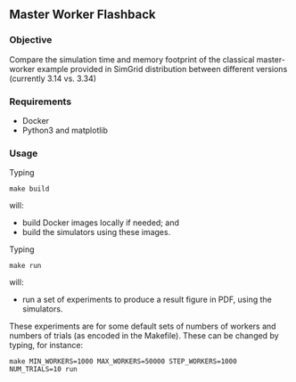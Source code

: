 ## Master Worker Flashback

### Objective

Compare the simulation time and memory footprint of the classical master-worker example provided in SimGrid distribution between different versions (currently 3.14 vs. 3.34)

### Requirements

  - Docker
  - Python3 and matplotlib

### Usage

Typing

```
make build
```

will:
  - build Docker images locally if needed; and
  - build the simulators using these images.

Typing

```
make run
```

will:
  - run a set of experiments to produce a result figure in PDF, using the simulators.


These experiments are for some default sets of numbers of workers and numbers of trials (as encoded in the Makefile). These can be changed by typing, for instance:

```
make MIN_WORKERS=1000 MAX_WORKERS=50000 STEP_WORKERS=1000 NUM_TRIALS=10 run
```


